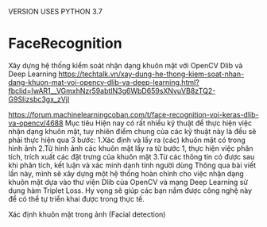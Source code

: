 VERSION USES PYTHON 3.7

# FaceRecognition
Xây dựng hệ thống kiểm soát nhận dạng khuôn mặt với OpenCV Dlib và Deep Learning
https://techtalk.vn/xay-dung-he-thong-kiem-soat-nhan-dang-khuon-mat-voi-opencv-dlib-va-deep-learning.html?fbclid=IwAR1__VGmxhNzr59abtIN3g6WbD659sXNvuVB8zTQ2-G9SIizsbc3gx_zVjI

https://forum.machinelearningcoban.com/t/face-recognition-voi-keras-dlib-va-opencv/4688
Mục tiêu
Hiện nay có rất nhiều kỹ thuật để thực hiện việc nhận dạng khuôn mặt, tuy nhiên điểm chung của các kỹ thuật này là đều sẽ phải thực hiện qua 3 bước:
  1.Xác định và lấy ra (các) khuôn mặt có trong hình ảnh
  2.Từ hình ảnh các khuôn mặt lấy ra từ bước 1, thực hiện việc phân tích, trích xuất các đặt trưng của khuôn mặt
  3.Từ các thông tin có được sau khi phân tích, kết luận và xác minh danh tính người dùng
Thông qua bài viết lần này, mình sẽ xây dựng một hệ thống hoàn chỉnh cho việc nhận dạng khuôn mặt dựa vào thư viện Dlib của OpenCV và mạng Deep Learning sử dụng hàm Triplet Loss. Hy vọng sẽ giúp các bạn nắm được công nghệ này để có thể tự triển khai được trong thực tế.

Xác định khuôn mặt trong ảnh (Facial detection)

